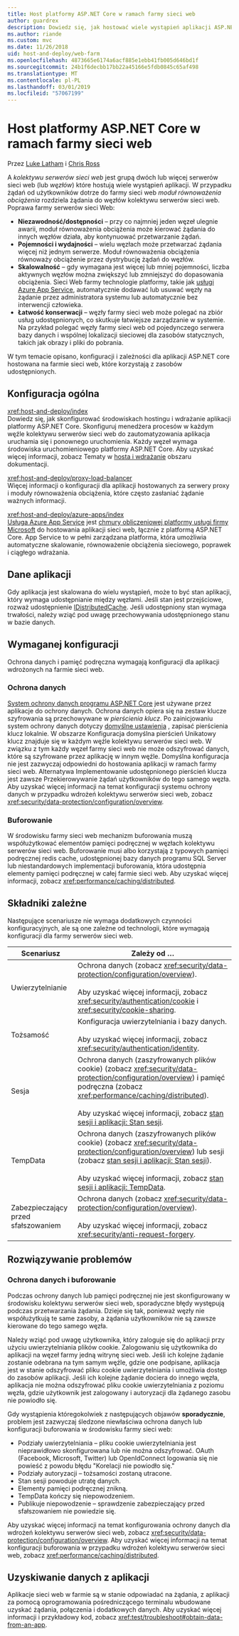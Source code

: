 ```yaml
---
title: Host platformy ASP.NET Core w ramach farmy sieci web
author: guardrex
description: Dowiedz się, jak hostować wiele wystąpień aplikacji ASP.NET Core z udostępnionymi zasobami w środowisku farmy sieci web.
ms.author: riande
ms.custom: mvc
ms.date: 11/26/2018
uid: host-and-deploy/web-farm
ms.openlocfilehash: 4873665e6174a6acf885e1ebb41fb005d646bd1f
ms.sourcegitcommit: 24b1f6decbb17bb22a45166e5fdb0845c65af498
ms.translationtype: MT
ms.contentlocale: pl-PL
ms.lasthandoff: 03/01/2019
ms.locfileid: "57067199"
---
```

# <a name="host-aspnet-core-in-a-web-farm"></a>Host platformy ASP.NET Core w ramach farmy sieci web

Przez [Luke Latham](https://github.com/guardrex) i [Chris Ross](https://github.com/Tratcher)

A *kolektywu serwerów sieci web* jest grupą dwóch lub więcej serwerów sieci web (lub *węzłów*) które hostują wiele wystąpień aplikacji. W przypadku żądań od użytkowników dotrze do farmy sieci web *moduł równoważenia obciążenia* rozdziela żądania do węzłów kolektywu serwerów sieci web. Poprawa farmy serwerów sieci Web:

* **Niezawodność/dostępności** &ndash; przy co najmniej jeden węzeł ulegnie awarii, moduł równoważenia obciążenia może kierować żądania do innych węzłów działa, aby kontynuować przetwarzanie żądań.
* **Pojemności i wydajności** &ndash; wielu węzłach może przetwarzać żądania więcej niż jednym serwerze. Moduł równoważenia obciążenia równoważy obciążenie przez dystrybucję żądań do węzłów.
* **Skalowalność** &ndash; gdy wymagana jest więcej lub mniej pojemności, liczba aktywnych węzłów można zwiększyć lub zmniejszyć do dopasowania obciążenia. Sieci Web farmy technologie platformy, takie jak [usługi Azure App Service](https://azure.microsoft.com/services/app-service/), automatycznie dodawać lub usuwać węzły na żądanie przez administratora systemu lub automatycznie bez interwencji człowieka.
* **Łatwość konserwacji** &ndash; węzły farmy sieci web może polegać na zbiór usług udostępnionych, co skutkuje łatwiejsze zarządzanie w systemie. Na przykład polegać węzły farmy sieci web od pojedynczego serwera bazy danych i wspólnej lokalizacji sieciowej dla zasobów statycznych, takich jak obrazy i pliki do pobrania.

W tym temacie opisano, konfiguracji i zależności dla aplikacji ASP.NET core hostowana na farmie sieci web, które korzystają z zasobów udostępnionych.

## <a name="general-configuration"></a>Konfiguracja ogólna

<xref:host-and-deploy/index>  
Dowiedz się, jak skonfigurować środowiskach hostingu i wdrażanie aplikacji platformy ASP.NET Core. Skonfiguruj menedżera procesów w każdym węźle kolektywu serwerów sieci web do zautomatyzowania aplikacja uruchamia się i ponownego uruchomienia. Każdy węzeł wymaga środowiska uruchomieniowego platformy ASP.NET Core. Aby uzyskać więcej informacji, zobacz Tematy w [hosta i wdrażanie](xref:host-and-deploy/index) obszaru dokumentacji.

<xref:host-and-deploy/proxy-load-balancer>  
Więcej informacji o konfiguracji dla aplikacji hostowanych za serwery proxy i moduły równoważenia obciążenia, które często zasłaniać żądanie ważnych informacji.

<xref:host-and-deploy/azure-apps/index>  
[Usługa Azure App Service](https://azure.microsoft.com/services/app-service/) jest [chmury obliczeniowej platformy usługi firmy Microsoft](https://azure.microsoft.com/) do hostowania aplikacji sieci web, łącznie z platformą ASP.NET Core. App Service to w pełni zarządzana platforma, która umożliwia automatyczne skalowanie, równoważenie obciążenia sieciowego, poprawek i ciągłego wdrażania.

## <a name="app-data"></a>Dane aplikacji

Gdy aplikacja jest skalowana do wielu wystąpień, może to być stan aplikacji, który wymaga udostępnianie między węzłami. Jeśli stan jest przejściowe, rozważ udostępnienie [IDistributedCache](/dotnet/api/microsoft.extensions.caching.distributed.idistributedcache). Jeśli udostępniony stan wymaga trwałości, należy wziąć pod uwagę przechowywania udostępnionego stanu w bazie danych.

## <a name="required-configuration"></a>Wymaganej konfiguracji

Ochrona danych i pamięć podręczna wymagają konfiguracji dla aplikacji wdrożonych na farmie sieci web.

### <a name="data-protection"></a>Ochrona danych

[System ochrony danych programu ASP.NET Core](xref:security/data-protection/introduction) jest używane przez aplikacje do ochrony danych. Ochrona danych opiera się na zestaw klucze szyfrowania są przechowywane w *pierścienia klucz*. Po zainicjowaniu system ochrony danych dotyczy [domyślne ustawienia](xref:security/data-protection/configuration/default-settings) , zapisać pierścienia klucz lokalnie. W obszarze Konfiguracja domyślna pierścień Unikatowy klucz znajduje się w każdym węźle kolektywu serwerów sieci web. W związku z tym każdy węzeł farmy sieci web nie może odszyfrować danych, które są szyfrowane przez aplikację w innym węźle. Domyślna konfiguracja nie jest zazwyczaj odpowiedni do hostowania aplikacji w ramach farmy sieci web. Alternatywa Implementowanie udostępnionego pierścień klucza jest zawsze Przekierowywanie żądań użytkowników do tego samego węzła. Aby uzyskać więcej informacji na temat konfiguracji systemu ochrony danych w przypadku wdrożeń kolektywu serwerów sieci web, zobacz <xref:security/data-protection/configuration/overview>.

### <a name="caching"></a>Buforowanie

W środowisku farmy sieci web mechanizm buforowania muszą współużytkować elementów pamięci podręcznej w węzłach kolektywu serwerów sieci web. Buforowanie musi albo korzystają z typowych pamięci podręcznej redis cache, udostępnionej bazy danych programu SQL Server lub niestandardowych implementacji buforowania, która udostępnia elementy pamięci podręcznej w całej farmie sieci web. Aby uzyskać więcej informacji, zobacz <xref:performance/caching/distributed>.

## <a name="dependent-components"></a>Składniki zależne

Następujące scenariusze nie wymaga dodatkowych czynności konfiguracyjnych, ale są one zależne od technologii, które wymagają konfiguracji dla farmy serwerów sieci web.

| Scenariusz | Zależy od &hellip; |
| -------- | ------------------- |
| Uwierzytelnianie | Ochrona danych (zobacz <xref:security/data-protection/configuration/overview>).<br><br>Aby uzyskać więcej informacji, zobacz <xref:security/authentication/cookie> i <xref:security/cookie-sharing>. |
| Tożsamość | Konfiguracja uwierzytelniania i bazy danych.<br><br>Aby uzyskać więcej informacji, zobacz <xref:security/authentication/identity>. |
| Sesja | Ochrona danych (zaszyfrowanych plików cookie) (zobacz <xref:security/data-protection/configuration/overview>) i pamięć podręczna (zobacz <xref:performance/caching/distributed>).<br><br>Aby uzyskać więcej informacji, zobacz [stan sesji i aplikacji: Stan sesji](xref:fundamentals/app-state#session-state). |
| TempData | Ochrona danych (zaszyfrowanych plików cookie) (zobacz <xref:security/data-protection/configuration/overview>) lub sesji (zobacz [stan sesji i aplikacji: Stan sesji](xref:fundamentals/app-state#session-state)).<br><br>Aby uzyskać więcej informacji, zobacz [stan sesji i aplikacji: TempData](xref:fundamentals/app-state#tempdata). |
| Zabezpieczający przed sfałszowaniem | Ochrona danych (zobacz <xref:security/data-protection/configuration/overview>).<br><br>Aby uzyskać więcej informacji, zobacz <xref:security/anti-request-forgery>. |

## <a name="troubleshoot"></a>Rozwiązywanie problemów

### <a name="data-protection-and-caching"></a>Ochrona danych i buforowanie

Podczas ochrony danych lub pamięci podręcznej nie jest skonfigurowany w środowisku kolektywu serwerów sieci web, sporadyczne błędy występują podczas przetwarzania żądania. Dzieje się tak, ponieważ węzły nie współużytkują te same zasoby, a żądania użytkowników nie są zawsze kierowane do tego samego węzła.

Należy wziąć pod uwagę użytkownika, który zaloguje się do aplikacji przy użyciu uwierzytelniania plików cookie. Zalogowaniu się użytkownika do aplikacji na węzeł farmy jedną witrynę sieci web. Jeśli ich kolejne żądanie zostanie odebrana na tym samym węźle, gdzie one podpisane, aplikacja jest w stanie odszyfrować pliku cookie uwierzytelniania i umożliwia dostęp do zasobów aplikacji. Jeśli ich kolejne żądanie dociera do innego węzła, aplikacja nie można odszyfrować pliku cookie uwierzytelniania z poziomu węzła, gdzie użytkownik jest zalogowany i autoryzacji dla żądanego zasobu nie powiodło się.

Gdy wystąpienia któregokolwiek z następujących objawów **sporadycznie**, problem jest zazwyczaj śledzone niewłaściwa ochrona danych lub konfiguracji buforowania w środowisku farmy sieci web:

* Podziały uwierzytelniania &ndash; pliku cookie uwierzytelniania jest nieprawidłowo skonfigurowana lub nie można odszyfrować. OAuth (Facebook, Microsoft, Twitter) lub OpenIdConnect logowania się nie powieść z powodu błędu "Korelacji nie powiodło się."
* Podziały autoryzacji &ndash; tożsamości zostaną utracone.
* Stan sesji powoduje utratę danych.
* Elementy pamięci podręcznej znikną.
* TempData kończy się niepowodzeniem.
* Publikuje niepowodzenie &ndash; sprawdzenie zabezpieczający przed sfałszowaniem nie powiedzie się.

Aby uzyskać więcej informacji na temat konfigurowania ochrony danych dla wdrożeń kolektywu serwerów sieci web, zobacz <xref:security/data-protection/configuration/overview>. Aby uzyskać więcej informacji na temat konfiguracji buforowania w przypadku wdrożeń kolektywu serwerów sieci web, zobacz <xref:performance/caching/distributed>.

## <a name="obtain-data-from-apps"></a>Uzyskiwanie danych z aplikacji

Aplikacje sieci web w farmie są w stanie odpowiadać na żądania, z aplikacji za pomocą oprogramowania pośredniczącego terminalu wbudowane uzyskać żądania, połączenia i dodatkowych danych. Aby uzyskać więcej informacji i przykładowy kod, zobacz <xref:test/troubleshoot#obtain-data-from-an-app>.
